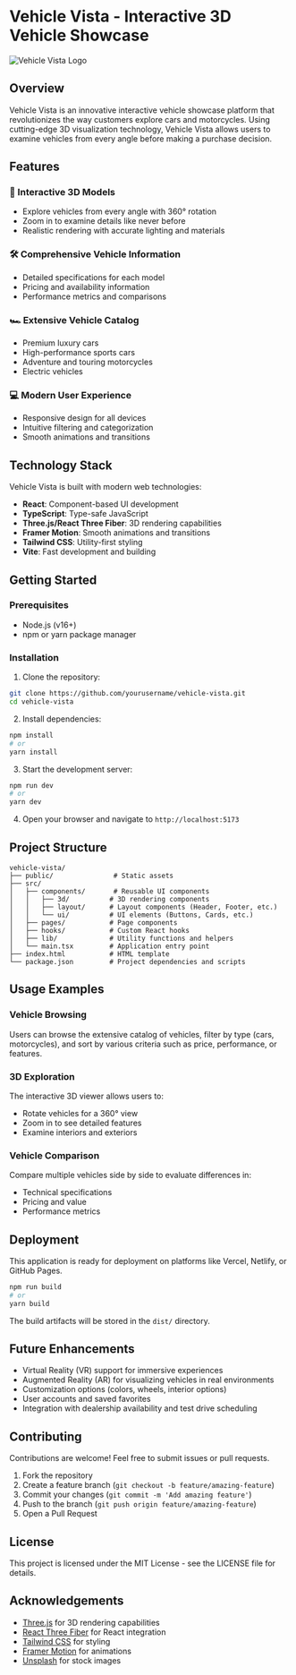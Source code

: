 
# Vehicle Vista - Interactive 3D Vehicle Showcase

![Vehicle Vista Logo](https://images.unsplash.com/photo-1610647752706-3bb12202b035?ixlib=rb-4.0.3&ixid=M3wxMjA3fDB8MHxwaG90by1wYWdlfHx8fGVufDB8fHx8fA%3D%3D&auto=format&fit=crop&w=1000&q=80)

## Overview

Vehicle Vista is an innovative interactive vehicle showcase platform that revolutionizes the way customers explore cars and motorcycles. Using cutting-edge 3D visualization technology, Vehicle Vista allows users to examine vehicles from every angle before making a purchase decision.

## Features

### 🚗 Interactive 3D Models
- Explore vehicles from every angle with 360° rotation
- Zoom in to examine details like never before
- Realistic rendering with accurate lighting and materials

### 🛠️ Comprehensive Vehicle Information
- Detailed specifications for each model
- Pricing and availability information
- Performance metrics and comparisons

### 🏎️ Extensive Vehicle Catalog
- Premium luxury cars
- High-performance sports cars
- Adventure and touring motorcycles
- Electric vehicles

### 💻 Modern User Experience
- Responsive design for all devices
- Intuitive filtering and categorization
- Smooth animations and transitions

## Technology Stack

Vehicle Vista is built with modern web technologies:

- **React**: Component-based UI development
- **TypeScript**: Type-safe JavaScript
- **Three.js/React Three Fiber**: 3D rendering capabilities
- **Framer Motion**: Smooth animations and transitions
- **Tailwind CSS**: Utility-first styling
- **Vite**: Fast development and building

## Getting Started

### Prerequisites
- Node.js (v16+)
- npm or yarn package manager

### Installation

1. Clone the repository:
```sh
git clone https://github.com/yourusername/vehicle-vista.git
cd vehicle-vista
```

2. Install dependencies:
```sh
npm install
# or
yarn install
```

3. Start the development server:
```sh
npm run dev
# or
yarn dev
```

4. Open your browser and navigate to `http://localhost:5173`

## Project Structure

```
vehicle-vista/
├── public/               # Static assets
├── src/
│   ├── components/       # Reusable UI components
│   │   ├── 3d/          # 3D rendering components
│   │   ├── layout/      # Layout components (Header, Footer, etc.)
│   │   └── ui/          # UI elements (Buttons, Cards, etc.)
│   ├── pages/           # Page components
│   ├── hooks/           # Custom React hooks
│   ├── lib/             # Utility functions and helpers
│   └── main.tsx         # Application entry point
├── index.html           # HTML template
└── package.json         # Project dependencies and scripts
```

## Usage Examples

### Vehicle Browsing
Users can browse the extensive catalog of vehicles, filter by type (cars, motorcycles), and sort by various criteria such as price, performance, or features.

### 3D Exploration
The interactive 3D viewer allows users to:
- Rotate vehicles for a 360° view
- Zoom in to see detailed features
- Examine interiors and exteriors

### Vehicle Comparison
Compare multiple vehicles side by side to evaluate differences in:
- Technical specifications
- Pricing and value
- Performance metrics

## Deployment

This application is ready for deployment on platforms like Vercel, Netlify, or GitHub Pages.

```sh
npm run build
# or
yarn build
```

The build artifacts will be stored in the `dist/` directory.

## Future Enhancements

- Virtual Reality (VR) support for immersive experiences
- Augmented Reality (AR) for visualizing vehicles in real environments
- Customization options (colors, wheels, interior options)
- User accounts and saved favorites
- Integration with dealership availability and test drive scheduling

## Contributing

Contributions are welcome! Feel free to submit issues or pull requests.

1. Fork the repository
2. Create a feature branch (`git checkout -b feature/amazing-feature`)
3. Commit your changes (`git commit -m 'Add amazing feature'`)
4. Push to the branch (`git push origin feature/amazing-feature`)
5. Open a Pull Request

## License

This project is licensed under the MIT License - see the LICENSE file for details.

## Acknowledgements

- [Three.js](https://threejs.org/) for 3D rendering capabilities
- [React Three Fiber](https://github.com/pmndrs/react-three-fiber) for React integration
- [Tailwind CSS](https://tailwindcss.com/) for styling
- [Framer Motion](https://www.framer.com/motion/) for animations
- [Unsplash](https://unsplash.com/) for stock images


